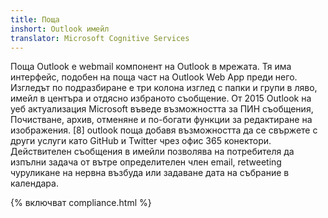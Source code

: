 ```yaml
---
title: Поща
inshort: Outlook имейл
translator: Microsoft Cognitive Services
---
```


Поща Outlook е webmail компонент на Outlook в мрежата. Тя има интерфейс, подобен на поща част на Outlook Web App преди него. Изгледът по подразбиране е три колона изглед с папки и групи в ляво, имейл в центъра и отдясно избраното съобщение. От 2015 Outlook на уеб актуализация Microsoft въведе възможността за ПИН съобщения, Почистване, архив, отменяне и по-богати функции за редактиране на изображения. [8] outlook поща добавя възможността да се свържете с други услуги като GitHub и Twitter чрез офис 365 конектори. Действителен съобщения в имейли позволява на потребителя да изпълни задача от вътре определителен член email, retweeting чуруликане на нервна възбуда или задаване дата на събрание в календара. 

{% включват compliance.html %}



